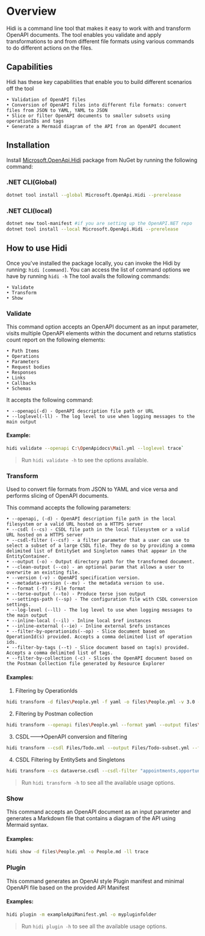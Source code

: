 # Overview

Hidi is a command line tool that makes it easy to work with and transform OpenAPI documents. The tool enables you validate and apply transformations to and from different file formats using various commands to do different actions on the files.

## Capabilities

Hidi has these key capabilities that enable you to build different scenarios off the tool

	• Validation of OpenAPI files 
	• Conversion of OpenAPI files into different file formats: convert files from JSON to YAML, YAML to JSON
	• Slice or filter OpenAPI documents to smaller subsets using operationIDs and tags
    • Generate a Mermaid diagram of the API from an OpenAPI document

## Installation

Install [Microsoft.OpenApi.Hidi](https://www.nuget.org/packages/Microsoft.OpenApi.Hidi/1.0.0-preview4) package from NuGet by running the following command:  
 
### .NET CLI(Global)

```bash
dotnet tool install --global Microsoft.OpenApi.Hidi --prerelease
```
 
### .NET CLI(local)

```bash 
dotnet new tool-manifest #if you are setting up the OpenAPI.NET repo 
dotnet tool install --local Microsoft.OpenApi.Hidi --prerelease 
```
 
 
 
## How to use Hidi

Once you've installed the package locally, you can invoke the Hidi by running: `hidi [command]`. You can access the list of command options we have by running `hidi -h` 
The tool avails the following commands: 

	• Validate  
	• Transform 
	• Show
	 
### Validate

This command option accepts an OpenAPI document as an input parameter, visits multiple OpenAPI elements within the document and returns statistics count report on the following elements: 

	• Path Items  
	• Operations  
	• Parameters  
	• Request bodies 
	• Responses 
	• Links 
	• Callbacks 
	• Schemas 
	 
It accepts the following command: 

	• --openapi(-d) - OpenAPI description file path or URL 
	• --loglevel(-ll) - The log level to use when logging messages to the main output 
	 

#### Example:

```bash
hidi validate --openapi C:\OpenApidocs\Mail.yml --loglevel trace` 
```

> Run `hidi validate -h` to see the options available.

### Transform

Used to convert file formats from JSON to YAML and vice versa and performs slicing of OpenAPI documents. 

This command accepts the following parameters:


	• --openapi, (-d) - OpenAPI description file path in the local filesystem or a valid URL hosted on a HTTPS server 
	• --csdl (--cs) - CSDL file path in the local filesystem or a valid URL hosted on a HTTPS server 
	• --csdl-filter (--csf) - a filter parameter that a user can use to select a subset of a large CSDL file. They do so by providing a comma delimited list of EntitySet and Singleton names that appear in the EntityContainer. 
	• --output (-o) - Output directory path for the transformed document.
	• --clean-output (--co) - an optional param that allows a user to overwrite an existing file.  
	• --version (-v) - OpenAPI specification version.
    • --metadata-version (--mv) - the metadata version to use.
	• --format (-f) - File format 
    • --terse-output (--to) - Produce terse json output
    • --settings-path (--sp) - The configuration file with CSDL conversion settings.
	• --log-level (--ll) - The log level to use when logging messages to the main output 
	• --inline-local (--il) - Inline local $ref instances 
	• --inline-external (--ie) - Inline external $refs instances
	• --filter-by-operationids(--op) - Slice document based on OperationId(s) provided. Accepts a comma delimited list of operation ids. 
	• --filter-by-tags (--t) - Slice document based on tag(s) provided. Accepts a comma delimited list of tags. 
	• --filter-by-collection (-c) - Slices the OpenAPI document based on the Postman Collection file generated by Resource Explorer 
 
 #### Examples:  

1. Filtering by OperationIds  

```bash
hidi transform -d files\People.yml -f yaml -o files\People.yml -v 3.0 --op users_UpdateInsights --co 
```

2. Filtering by Postman collection 

```bash	
hidi transform --openapi files\People.yml --format yaml --output files\People2.yml --version 3.0 --filter-by-collection Graph-Collection-0017059134807617005.postman_collection.json 
```

3. CSDL--->OpenAPI conversion and filtering 

```bash
hidi transform --csdl Files/Todo.xml --output Files/Todo-subset.yml --format yaml --version 3.0 --filter-by-operationids Todos.Todo.UpdateTodo 
```	 
	
4. CSDL Filtering by EntitySets and Singletons 

```bash
hidi transform --cs dataverse.csdl --csdl-filter "appointments,opportunities" -o appointmentsAndOpportunities.yaml --ll trace 
```

> Run `hidi transform -h` to see all the available usage options.

### Show

This command accepts an OpenAPI document as an input parameter and generates a Markdown file that contains a diagram of the API using Mermaid syntax.

#### Examples:

```bash
hidi show -d files\People.yml -o People.md -ll trace
```

### Plugin

This command generates an OpenAI style Plugin manifest and minimal OpenAPI file based on the provided API Manifest

#### Examples:

```bash
hidi plugin -m exampleApiManifest.yml -o mypluginfolder 
```


> Run `hidi plugin -h` to see all the available usage options.
